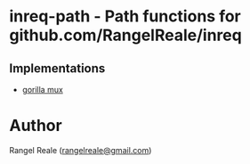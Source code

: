 # inreq-path - Path functions for github.com/RangelReale/inreq 

## Implementations

- [gorilla mux](gorillamux/)

# Author

Rangel Reale (rangelreale@gmail.com)

